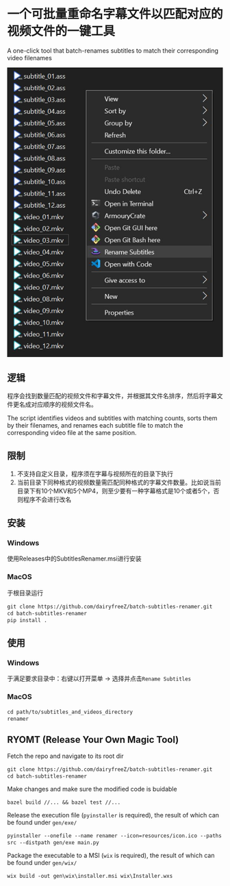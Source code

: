 # 一个可批量重命名字幕文件以匹配对应的视频文件的一键工具

A one-click tool that batch-renames subtitles to match their corresponding video filenames

![demo](./resources/Demo.JPG)

## 逻辑
程序会找到数量匹配的视频文件和字幕文件，并根据其文件名排序，然后将字幕文件更名成对应顺序的视频文件名。

The script identifies videos and subtitles with matching counts, sorts them by their filenames, and renames each subtitle file to match the corresponding video file at the same position.

## 限制
1. 不支持自定义目录，程序须在字幕与视频所在的目录下执行
2. 当前目录下同种格式的视频数量需匹配同种格式的字幕文件数量。比如说当前目录下有10个MKV和5个MP4，则至少要有一种字幕格式是10个或者5个，否则程序不会进行改名

## 安装
### Windows
使用Releases中的SubtitlesRenamer.msi进行安装

### MacOS
于根目录运行
```
git clone https://github.com/dairyfreeZ/batch-subtitles-renamer.git
cd batch-subtitles-renamer
pip install .
```

## 使用
### Windows
于满足要求目录中：右键以打开菜单 -> 选择并点击`Rename Subtitles`

### MacOS
```
cd path/to/subtitles_and_videos_directory
renamer
```

## RYOMT (Release Your Own Magic Tool)
Fetch the repo and navigate to its root dir
```
git clone https://github.com/dairyfreeZ/batch-subtitles-renamer.git
cd batch-subtitles-renamer
```

Make changes and make sure the modified code is buidable
```
bazel build //... && bazel test //...
```

Release the execution file (`pyinstaller` is required), the result of which can be found under `gen/exe/`
```
pyinstaller --onefile --name renamer --icon=resources/icon.ico --paths src --distpath gen/exe main.py 
```

Package the executable to a MSI (`wix` is required), the result of which can be found under `gen/wix/`
```
wix build -out gen\wix\installer.msi wix\Installer.wxs
```